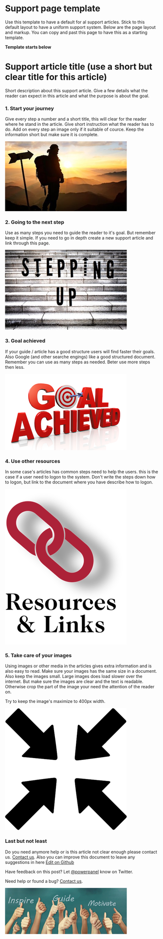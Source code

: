 # Support page template
Use this template to have a default for al support articles. Stick to this default layout to have a uniform support system. Below are the page layout and markup. You can copy and past this page to have this as a starting template.

**Template starts below**


# Support article title (use a short but clear title for this article)
Short description about this support article. Give a few details what the reader can expect in this article and what the purpose is about the goal.


### 1. Start your journey
Give every step a number and a short title, this will clear for the reader where he stand in the article. Give short instruction what the reader has to do. Add on every step an image only if it suitable of cource. Keep the information short but make sure it is complete.

![Start your journey](/template/images/template_image_1.jpg)


### 2. Going to the next step
Use as many steps you need to guide the reader to it's goal. But remember keep it simple. If you need to go in depth create a new support article and link through this page.

![Step-up to the next level](/template/images/template_image_2.jpg)


### 3. Goal achieved
If your guide / article has a good structure users will find faster their goals. Also Google (and other searche engings) like a good structured document. Remember you can use as many steps as needed. Beter use more steps then less.

![Goal achieved](/template/images/template_image_3.jpg)


### 4. Use other resources
In some case's articles has common steps need to help the users. this is the case if a user need to logon to the system. Don't write the steps down how to logon, but link to the document where you have describe how to logon.

![Resources & Links](/template/images/template_image_4.png)

### 5. Take care of your images
Using images or other media in the articles gives extra information and is also easy to read. Make sure your images has the same size in a document. Also keep the images small. Large images does load slower over the internet. But make sure the images are clear and the text is readable. Otherwise crop the part of the image your need the attention of the reader on.

Try to keep the image's maximize to 400px width.

![Resources & Links](/template/images/template_image_5.png)

### Last but not least
Do you need anymore help or is this article not clear enough please contact us. [Contact us](/contact). Also you can improve this document to leave any suggestions in here [Edit on Github](template.md#1)

<div class="blog-feedback">
    <p class="blog-feedback-header with-twitter">
      Have feedback on this post? Let <a href="https://twitter.com/intent/tweet?text=@powerpanel" target="blank">@powerpanel</a> know on Twitter.
    </p>
    <p class="blog-feedback-description">
      Need help or found a bug? <a href="/contact">Contact us</a>.
    </p>
  </div>


![Get support](/template/images/template_image_6.jpg)
